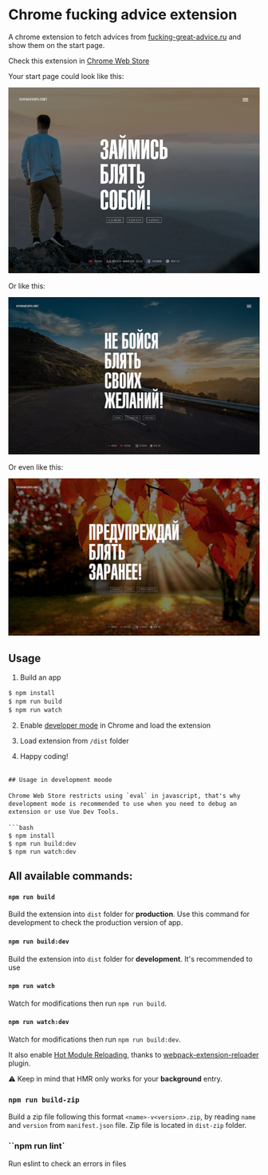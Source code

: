 # Chrome fucking advice extension

A chrome extension to fetch advices from [fucking-great-advice.ru](https://fucking-great-advice.ru) and show them on the start page.

Check this extension in [Chrome Web Store](https://chrome.google.com/webstore/detail/%D0%BE%D1%85%D1%83%D0%B5%D0%BD%D0%BD%D1%8B%D0%B9-%D0%B1%D0%BB%D1%8F%D1%82%D1%8C-%D1%81%D0%BE%D0%B2%D0%B5%D1%82/odbdemlbgadodebdhdaeekabpnblcdlm)


Your start page could look like this:

![image](publisher_data/promo_large.png)

Or like this:

![image](publisher_data/screenshot_1.png)

Or even like this:

![image](publisher_data/screenshot_2.png)

## Usage

1. Build an app
```bash
$ npm install
$ npm run build
$ npm run watch
```

2. Enable [developer mode](https://developer.chrome.com/docs/extensions/mv2/getstarted/#manifest) in Chrome and load the extension

3. Load extension from `/dist` folder

3. Happy coding!
```

## Usage in development moode

Chrome Web Store restricts using `eval` in javascript, that's why development mode is recommended to use when you need to debug an extension or use Vue Dev Tools.

```bash
$ npm install
$ npm run build:dev
$ npm run watch:dev
```

## All available commands:

#### `npm run build`

Build the extension into `dist` folder for **production**. Use this command for development to check the production version of app.

#### `npm run build:dev`

Build the extension into `dist` folder for **development**. It's recommended to use

#### `npm run watch`

Watch for modifications then run `npm run build`.

#### `npm run watch:dev`

Watch for modifications then run `npm run build:dev`.

It also enable [Hot Module Reloading](https://webpack.js.org/concepts/hot-module-replacement), thanks to [webpack-extension-reloader](https://github.com/rubenspgcavalcante/webpack-extension-reloader) plugin.

:warning: Keep in mind that HMR only works for your **background** entry.

### `npm run build-zip`

Build a zip file following this format `<name>-v<version>.zip`, by reading `name` and `version` from `manifest.json` file.
Zip file is located in `dist-zip` folder.

### ``npm run lint`

Run eslint to check an errors in files